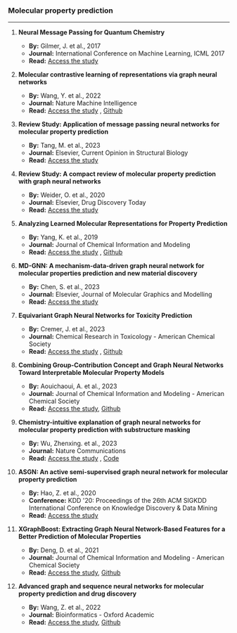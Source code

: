 ### Molecular property prediction
---

1. **Neural Message Passing for Quantum Chemistry**  
   - **By:** Gilmer, J. et al., 2017  
   - **Journal:** International Conference on Machine Learning, ICML 2017
   - **Read:** [Access the study](https://arxiv.org/pdf/1704.01212v2.pdf) 

2. **Molecular contrastive learning of representations via graph neural networks**
    - **By:** Wang, Y. et al., 2022
    - **Journal:** Nature Machine Intelligence
    - **Read:** [Access the study](https://www.nature.com/articles/s42256-022-00447-x#data-availability) , [Github](https://github.com/yuyangw/MolCLR)

3. **Review Study: Application of message passing neural networks for molecular property prediction**
    - **By:** Tang, M. et al., 2023
    - **Journal:** Elsevier, Current Opinion in Structural Biology
    - **Read:** [Access the study](https://www.sciencedirect.com/science/article/pii/S0959440X23000908?casa_token=2iJw3oL2nRcAAAAA:yRNn97PLhq0KR2PqJAI-2OuQ-yM2H_MF5vl2nd14c2sB_ZBVAyB26K7fvfHN94NyCLQnIw1Vcg)

4. **Review Study: A compact review of molecular property prediction with graph neural networks**
    - **By:** Weider, O. et al., 2020
    - **Journal:** Elsevier, Drug Discovery Today
    - **Read:** [Access the study](https://www.sciencedirect.com/science/article/pii/S1740674920300305)

5. **Analyzing Learned Molecular Representations for Property Prediction**
    - **By:** Yang, K. et al., 2019
    - **Journal:** Journal of Chemical Information and Modeling
    - **Read:** [Access the study](https://pubs.acs.org/doi/full/10.1021/acs.jcim.9b00237) , [Github](https://github.com/chemprop/chemprop)

6. **MD-GNN: A mechanism-data-driven graph neural network for molecular properties prediction and new material discovery**
    - **By:** Chen, S. et al., 2023
    - **Journal:** Elsevier, Journal of Molecular Graphics and Modelling
    - **Read:** [Access the study](https://www.sciencedirect.com/science/article/pii/S1093326323001043)

7. **Equivariant Graph Neural Networks for Toxicity Prediction**
    - **By:** Cremer, J. et al., 2023
    - **Journal:** Chemical Research in Toxicology - American Chemical Society
    - **Read:** [Access the study](https://pubs.acs.org/doi/full/10.1021/acs.chemrestox.3c00032) , [Github](https://github.com/jule-c/ET-Tox)

8. **Combining Group-Contribution Concept and Graph Neural Networks Toward Interpretable Molecular Property Models**
    - **By:** Aouichaoui, A. et al., 2023
    - **Journal:** Journal of Chemical Information and Modeling - American Chemical Society
    - **Read:** [Access the study](https://pubs.acs.org/doi/full/10.1021/acs.jcim.2c01091), [Github](https://github.com/gsi-lab/GC-GNN)

9. **Chemistry-intuitive explanation of graph neural networks for molecular property prediction with substructure masking**
    - **By:** Wu, Zhenxing. et al., 2023
    - **Journal:** Nature Communications
    - **Read:** [Access the study](https://www.nature.com/articles/s41467-023-38192-3) , [Code](https://zenodo.org/records/7707093) 

10. **ASGN: An active semi-supervised graph neural network for molecular property prediction**
    - **By:** Hao, Z. et al., 2020
    - **Conference:** KDD '20: Proceedings of the 26th ACM SIGKDD International Conference on Knowledge Discovery & Data Mining
    - **Read:** [Access the study](https://dl.acm.org/doi/abs/10.1145/3394486.3403117)

11. **XGraphBoost: Extracting Graph Neural Network-Based Features for a Better Prediction of Molecular Properties**
    - **By:** Deng, D. et al., 2021
    - **Journal:** Journal of Chemical Information and Modeling - American Chemical Society
    - **Read:** [Access the study](https://pubs.acs.org/doi/abs/10.1021/acs.jcim.0c01489), [Github](https://github.com/chenxiaowei-vincent/XGraphBoost)

12. **Advanced graph and sequence neural networks for molecular property prediction and drug discovery**
    - **By:** Wang, Z. et al., 2022
    - **Journal:** Bioinformatics - Oxford Academic
    - **Read:** [Access the study](https://academic.oup.com/bioinformatics/article/38/9/2579/6531963), [Github](https://github.com/divelab/MoleculeX)



